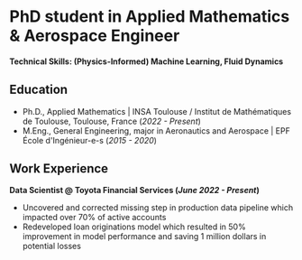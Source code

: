 # PhD student in Applied Mathematics & Aerospace Engineer

#### Technical Skills: (Physics-Informed) Machine Learning, Fluid Dynamics

## Education
- Ph.D., Applied Mathematics | INSA Toulouse / Institut de Mathématiques de Toulouse, Toulouse, France (_2022 - Present_)								       		
- M.Eng., General Engineering, major in Aeronautics and Aerospace	| EPF École d'Ingénieur-e-s (_2015 - 2020_)	 			        		

## Work Experience
**Data Scientist @ Toyota Financial Services (_June 2022 - Present_)**
- Uncovered and corrected missing step in production data pipeline which impacted over 70% of active accounts
- Redeveloped loan originations model which resulted in 50% improvement in model performance and saving 1 million dollars in potential losses
